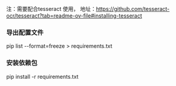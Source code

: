注：需要配合tesseract 使用，
    地址：https://github.com/tesseract-ocr/tesseract?tab=readme-ov-file#installing-tesseract

### 导出配置文件
pip list --format=freeze > requirements.txt
### 安装依赖包
 pip install -r requirements.txt
